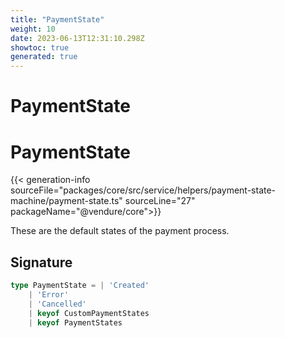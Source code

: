 ```yaml
---
title: "PaymentState"
weight: 10
date: 2023-06-13T12:31:10.298Z
showtoc: true
generated: true
---
```

<!-- This file was generated from the Vendure source. Do not modify. Instead, re-run the "docs:build" script -->

# PaymentState
<div class="symbol">


# PaymentState

{{< generation-info sourceFile="packages/core/src/service/helpers/payment-state-machine/payment-state.ts" sourceLine="27" packageName="@vendure/core">}}

These are the default states of the payment process.

## Signature

```TypeScript
type PaymentState = | 'Created'
    | 'Error'
    | 'Cancelled'
    | keyof CustomPaymentStates
    | keyof PaymentStates
```
</div>
